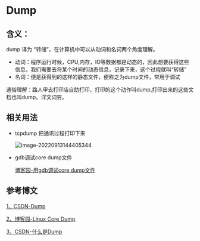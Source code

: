 # Dump

## 含义：

dump 译为 “转储”，在计算机中可以从动词和名词两个角度理解。

- 动词：程序运行时候，CPU,内存，IO等数据都是动态的，因此想要获得这些信息，我们需要去将某个时间的动态信息，记录下来，这个过程就叫“转储”
- 名词：便是获得到的这样的静态文件，便称之为dump文件，常用于调试

通俗理解：路人甲去打印店自助打印，打印的这个动作叫dump,打印出来的这些文档也叫dump。洋文词穷。



## 相关用法

- tcpdump 把通讯过程打印下来

  ![image-20220913144405344](https://pic-1304959529.cos.ap-guangzhou.myqcloud.com/DB/202209131444647.png)

- gdb调试core dump文件

  [博客园-用gdb调试core dump文件](https://www.cnblogs.com/lbsx/archive/2010/10/09/1846535.html)

## 参考博文

[1、CSDN-Dump](https://blog.csdn.net/m0_47104421/article/details/126611632?ops_request_misc=%257B%2522request%255Fid%2522%253A%2522166305021016800182787991%2522%252C%2522scm%2522%253A%252220140713.130102334..%2522%257D&request_id=166305021016800182787991&biz_id=0&utm_medium=distribute.pc_search_result.none-task-blog-2~all~sobaiduend~default-2-126611632-null-null.142^v47^pc_rank_34_queryrelevant25,201^v3^control&utm_term=dump&spm=1018.2226.3001.4187)

[2、博客园-Linux Core Dump](https://www.cnblogs.com/hazir/p/linxu_core_dump.html)

[3、CSDN-什么是Dump](https://blog.csdn.net/h1580824951/article/details/120071486?spm=1001.2101.3001.6661.1&utm_medium=distribute.pc_relevant_t0.none-task-blog-2%7Edefault%7ECTRLIST%7ERate-1-120071486-blog-109080296.topnsimilarv1&depth_1-utm_source=distribute.pc_relevant_t0.none-task-blog-2%7Edefault%7ECTRLIST%7ERate-1-120071486-blog-109080296.topnsimilarv1&utm_relevant_index=1)

